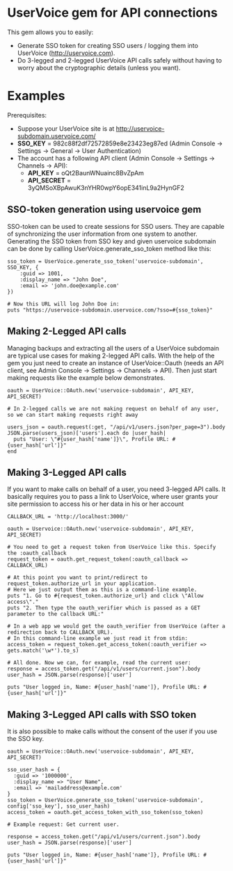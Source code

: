 UserVoice gem for API connections
=================================

This gem allows you to easily:
* Generate SSO token for creating SSO users / logging them into UserVoice (http://uservoice.com).
* Do 3-legged and 2-legged UserVoice API calls safely without having to worry about the cryptographic details (unless you want).

Examples
========

Prerequisites:
* Suppose your UserVoice site is at http://uservoice-subdomain.uservoice.com/
* **SSO\_KEY** = 982c88f2df72572859e8e23423eg87ed (Admin Console -> Settings -> General -> User Authentication)
* The account has a following API client (Admin Console -> Settings -> Channels -> API):
    * **API\_KEY** = oQt2BaunWNuainc8BvZpAm
    * **API\_SECRET** = 3yQMSoXBpAwuK3nYHR0wpY6opE341inL9a2HynGF2


SSO-token generation using uservoice gem
----------------------------------------

SSO-token can be used to create sessions for SSO users. They are capable of synchronizing the user information from one system to another.
Generating the SSO token from SSO key and given uservoice subdomain can be done by calling UserVoice.generate\_sso\_token method like this:

    sso_token = UserVoice.generate_sso_token('uservoice-subdomain', SSO_KEY, {
        :guid => 1001,
        :display_name => "John Doe",
        :email => 'john.doe@example.com'
    })

    # Now this URL will log John Doe in:
    puts "https://uservoice-subdomain.uservoice.com/?sso=#{sso_token}"

Making 2-Legged API calls
-------------------------

Managing backups and extracting all the users of a UserVoice subdomain are typical use cases for making 2-legged API calls. With the help
of the gem you just need to create an instance of UserVoice::Oauth (needs an API client, see Admin Console -> Settings -> Channels -> API).
Then just start making requests like the example below demonstrates.

    oauth = UserVoice::OAuth.new('uservoice-subdomain', API_KEY, API_SECRET)

    # In 2-legged calls we are not making request on behalf of any user, so we can start making requests right away

    users_json = oauth.request(:get, "/api/v1/users.json?per_page=3").body
    JSON.parse(users_json)['users'].each do |user_hash|
      puts "User: \"#{user_hash['name']}\", Profile URL: #{user_hash['url']}"
    end

Making 3-Legged API calls
-------------------------

If you want to make calls on behalf of a user, you need 3-legged API calls. It basically requires you to pass a link to UserVoice, where
user grants your site permission to access his or her data in his or her account

    CALLBACK_URL = 'http://localhost:3000/'

    oauth = Uservoice::OAuth.new('uservoice-subdomain', API_KEY, API_SECRET)

    # You need to get a request token from UserVoice like this. Specify the :oauth_callback
    request_token = oauth.get_request_token(:oauth_callback => CALLBACK_URL)

    # At this point you want to print/redirect to request_token.authorize_url in your application.
    # Here we just output them as this is a command-line example.
    puts "1. Go to #{request_token.authorize_url} and click \"Allow access\"."
    puts "2. Then type the oauth_verifier which is passed as a GET parameter to the callback URL:"

    # In a web app we would get the oauth_verifier from UserVoice (after a redirection back to CALLBACK_URL).
    # In this command-line example we just read it from stdin:
    access_token = request_token.get_access_token(:oauth_verifier => gets.match('\w*').to_s)

    # All done. Now we can, for example, read the current user:
    response = access_token.get("/api/v1/users/current.json").body
    user_hash = JSON.parse(response)['user']

    puts "User logged in, Name: #{user_hash['name']}, Profile URL: #{user_hash['url']}"


Making 3-Legged API calls with SSO token
----------------------------------------

It is also possible to make calls without the consent of the user if you use the SSO key.

    oauth = UserVoice::OAuth.new('uservoice-subdomain', API_KEY, API_SECRET)

    sso_user_hash = {
      :guid => '1000000',
      :display_name => "User Name",
      :email => 'mailaddress@example.com'
    }
    sso_token = UserVoice.generate_sso_token('uservoice-subdomain', config['sso_key'], sso_user_hash)
    access_token = oauth.get_access_token_with_sso_token(sso_token)

    # Example request: Get current user.

    response = access_token.get("/api/v1/users/current.json").body
    user_hash = JSON.parse(response)['user']

    puts "User logged in, Name: #{user_hash['name']}, Profile URL: #{user_hash['url']}"